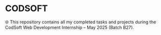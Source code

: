 # CODSOFT
🌐 This repository contains all my completed tasks and projects during the CodSoft Web Development Internship – May 2025 (Batch B27).
